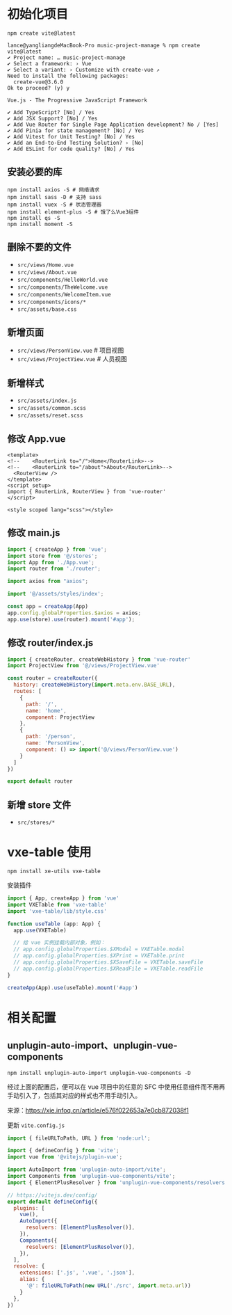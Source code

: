 # 初始化项目

```shell
npm create vite@latest
```

```shell
lance@yangliangdeMacBook-Pro music-project-manage % npm create vite@latest
✔ Project name: … music-project-manage
✔ Select a framework: › Vue
✔ Select a variant: › Customize with create-vue ↗
Need to install the following packages:
  create-vue@3.6.0
Ok to proceed? (y) y

Vue.js - The Progressive JavaScript Framework

✔ Add TypeScript? [No] / Yes
✔ Add JSX Support? [No] / Yes
✔ Add Vue Router for Single Page Application development? No / [Yes]
✔ Add Pinia for state management? [No] / Yes
✔ Add Vitest for Unit Testing? [No] / Yes
✔ Add an End-to-End Testing Solution? › [No]
✔ Add ESLint for code quality? [No] / Yes
```

## 安装必要的库

```shell
npm install axios -S # 网络请求
npm install sass -D # 支持 sass
npm install vuex -S # 状态管理器
npm install element-plus -S # 饿了么Vue3组件
npm install qs -S
npm install moment -S
```

## 删除不要的文件

- `src/views/Home.vue`
- `src/views/About.vue`
- `src/components/HelloWorld.vue`
- `src/components/TheWelcome.vue`
- `src/components/WelcomeItem.vue`
- `src/components/icons/*`
- `src/assets/base.css`

## 新增页面

- `src/views/PersonView.vue` # 项目视图
- `src/views/ProjectView.vue` # 人员视图

## 新增样式

- `src/assets/index.js`
- `src/assets/common.scss`
- `src/assets/reset.scss`

## 修改 App.vue

```vue
<template>
<!--    <RouterLink to="/">Home</RouterLink>-->
<!--    <RouterLink to="/about">About</RouterLink>-->
  <RouterView />
</template>
<script setup>
import { RouterLink, RouterView } from 'vue-router'
</script>

<style scoped lang="scss"></style>
```

## 修改 main.js

```js
import { createApp } from 'vue';
import store from '@/stores';
import App from './App.vue';
import router from './router';

import axios from "axios";

import '@/assets/styles/index';

const app = createApp(App)
app.config.globalProperties.$axios = axios;
app.use(store).use(router).mount('#app');
```

## 修改 router/index.js

```js
import { createRouter, createWebHistory } from 'vue-router'
import ProjectView from '@/views/ProjectView.vue'

const router = createRouter({
  history: createWebHistory(import.meta.env.BASE_URL),
  routes: [
    {
      path: '/',
      name: 'home',
      component: ProjectView
    },
    {
      path: '/person',
      name: 'PersonView',
      component: () => import('@/views/PersonView.vue')
    }
  ]
})

export default router
```

## 新增 store 文件

- `src/stores/*`

# vxe-table 使用

```shell
npm install xe-utils vxe-table
```

安装插件

```js
import { App, createApp } from 'vue'
import VXETable from 'vxe-table'
import 'vxe-table/lib/style.css'

function useTable (app: App) {
  app.use(VXETable)

  // 给 vue 实例挂载内部对象，例如：
  // app.config.globalProperties.$XModal = VXETable.modal
  // app.config.globalProperties.$XPrint = VXETable.print
  // app.config.globalProperties.$XSaveFile = VXETable.saveFile
  // app.config.globalProperties.$XReadFile = VXETable.readFile
}

createApp(App).use(useTable).mount('#app')
```

# 相关配置

## unplugin-auto-import、unplugin-vue-components

```shell
npm install unplugin-auto-import unplugin-vue-components -D
```

经过上面的配置后，便可以在 vue 项目中的任意的 SFC 中使用任意组件而不用再手动引入了，包括其对应的样式也不用手动引入。

来源：https://xie.infoq.cn/article/e576f022653a7e0cb872038f1

更新 `vite.config.js`

```js
import { fileURLToPath, URL } from 'node:url';

import { defineConfig } from 'vite';
import vue from '@vitejs/plugin-vue';

import AutoImport from 'unplugin-auto-import/vite';
import Components from 'unplugin-vue-components/vite';
import { ElementPlusResolver } from 'unplugin-vue-components/resolvers';

// https://vitejs.dev/config/
export default defineConfig({
  plugins: [
    vue(),
    AutoImport({
      resolvers: [ElementPlusResolver()],
    }),
    Components({
      resolvers: [ElementPlusResolver()],
    }),
  ],
  resolve: {
    extensions: ['.js', '.vue', '.json'],
    alias: {
      '@': fileURLToPath(new URL('./src', import.meta.url))
    }
  },
})

```